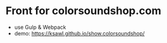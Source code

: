 # Front for colorsoundshop.com
- use Gulp & Webpack
- demo: https://ksawl.github.io/show.colorsoundshop/